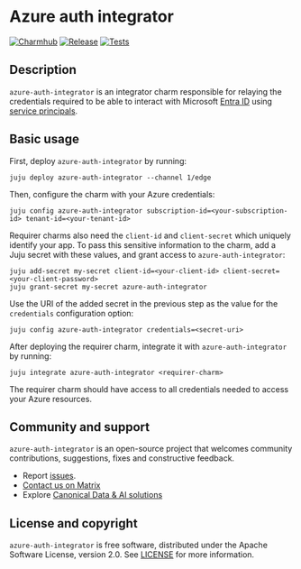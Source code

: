 # Azure auth integrator
[![Charmhub](https://charmhub.io/azure-auth-integrator/badge.svg)](https://charmhub.io/azure-auth-integrator)
[![Release](https://github.com/canonical/azure-auth-integrator/actions/workflows/release.yaml/badge.svg)](https://github.com/canonical/azure-auth-integrator/actions/workflows/release.yaml)
[![Tests](https://github.com/canonical/azure-auth-integrator/actions/workflows/ci.yaml/badge.svg)](https://github.com/canonical/azure-auth-integrator/actions/workflows/ci.yaml)

## Description

`azure-auth-integrator` is an integrator charm responsible for relaying the credentials required to be able to interact with Microsoft [Entra ID](https://learn.microsoft.com/en-us/entra/fundamentals/what-is-entra) using [service principals](https://learn.microsoft.com/en-us/entra/identity-platform/app-objects-and-service-principals?tabs=browser).

## Basic usage

First, deploy `azure-auth-integrator` by running:
```shell
juju deploy azure-auth-integrator --channel 1/edge
```

Then, configure the charm with your Azure credentials:
```shell
juju config azure-auth-integrator subscription-id=<your-subscription-id> tenant-id=<your-tenant-id>
```

Requirer charms also need the `client-id` and `client-secret` which uniquely identify your app. To pass this sensitive information to the charm, add a Juju secret with these values, and grant access to `azure-auth-integrator`:
```shell
juju add-secret my-secret client-id=<your-client-id> client-secret=<your-client-password>
juju grant-secret my-secret azure-auth-integrator
```

Use the URI of the added secret in the previous step as the value for the `credentials` configuration option:
```
juju config azure-auth-integrator credentials=<secret-uri>
```

After deploying the requirer charm, integrate it with `azure-auth-integrator` by running:
```shell
juju integrate azure-auth-integrator <requirer-charm>
```

The requirer charm should have access to all credentials needed to access your Azure resources.

## Community and support

`azure-auth-integrator` is an open-source project that welcomes community contributions, suggestions,
fixes and constructive feedback.

- Report [issues](https://github.com/canonical/azure-auth-integrator/issues).
- [Contact us on Matrix](https://matrix.to/#/#charmhub-data-platform:ubuntu.com)
- Explore [Canonical Data & AI solutions](https://canonical.com/data)

## License and copyright

`azure-auth-integrator` is free software, distributed under the Apache Software License, version 2.0. See [LICENSE](https://www.apache.org/licenses/LICENSE-2.0) for more information.
